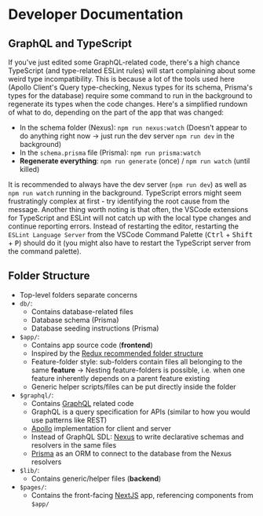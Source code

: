 # Developer Documentation

## GraphQL and TypeScript

If you've just edited some GraphQL-related code, there's a high chance TypeScript (and type-related ESLint rules) will start complaining about some weird type incompatibility. This is because a lot of the tools used here (Apollo Client's Query type-checking, Nexus types for its schema, Prisma's types for the database) require some command to run in the background to regenerate its types when the code changes. Here's a simplified rundown of what to do, depending on the part of the app that was changed:

-   In the schema folder (Nexus): `npm run nexus:watch` (Doesn't appear to do anything right now -> just run the dev server `npm run dev` in the background)
-   In the `schema.prisma` file (Prisma): `npm run prisma:watch`
-   **Regenerate everything**: `npm run generate` (once) / `npm run watch` (until killed)

It is recommended to always have the dev server (`npm run dev`) as well as `npm run watch` running in the background. TypeScript errors might seem frustratingly complex at first - try identifying the root cause from the message. Another thing worth noting is that often, the VSCode extensions for TypeScript and ESLint will not catch up with the local type changes and continue reporting errors. Instead of restarting the editor, restarting the `ESLint Language Server` from the VSCode Command Palette (<kbd>Ctrl</kbd> + <kbd>Shift</kbd> + <kbd>P</kbd>) should do it (you might also have to restart the TypeScript server from the command palette).

## Folder Structure

-   Top-level folders separate concerns
-   `db/`:
    -   Contains database-related files
    -   Database schema (Prisma)
    -   Database seeding instructions (Prisma)
-   `$app/`:
    -   Contains app source code (**frontend**)
    -   Inspired by the [Redux recommended folder structure](https://redux.js.org/faq/code-structure#what-should-my-file-structure-look-like-how-should-i-group-my-action-creators-and-reducers-in-my-project-where-should-my-selectors-go)
    -   Feature-folder style: sub-folders contain files all belonging to the same **feature** -> Nesting feature-folders is possible, i.e. when one feature inherently depends on a parent feature existing
    -   Generic helper scripts/files can be put directly inside the folder
-   `$graphql/`:
    -   Contains [GraphQL](https://graphql.org/) related code
    -   GraphQL is a query specification for APIs (similar to how you would use patterns like REST)
    -   [Apollo](https://www.apollographql.com/) implementation for client and server
    -   Instead of GraphQL SDL: [Nexus](https://nexusjs.org/) to write declarative schemas and resolvers in the same files
    -   [Prisma](https://www.prisma.io/) as an ORM to connect to the database from the Nexus resolvers
-   `$lib/`:
    -   Contains generic/helper files (**backend**)
-   `$pages/`:
    -   Contains the front-facing [NextJS](https://nextjs.org/) app, referencing components from `$app/`
